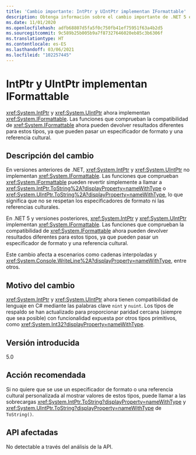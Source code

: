 ```yaml
---
title: 'Cambio importante: IntPtr y UIntPtr implementan IFormattable'
description: Obtenga información sobre el cambio importante de .NET 5 en las bibliotecas básicas de .NET, donde IntPtr y UIntPtr implementan ahora IFormattable.
ms.date: 11/01/2020
ms.openlocfilehash: adfb68807d5fa5f0c750fb41ef75951f63a4b2d5
ms.sourcegitcommit: 9c589b25b005b9a7f87327646020eb85c3b6306f
ms.translationtype: HT
ms.contentlocale: es-ES
ms.lasthandoff: 03/06/2021
ms.locfileid: "102257445"
---
```

# <a name="intptr-and-uintptr-implement-iformattable"></a>IntPtr y UIntPtr implementan IFormattable

<xref:System.IntPtr> y <xref:System.UIntPtr> ahora implementan <xref:System.IFormattable>. Las funciones que comprueban la compatibilidad de <xref:System.IFormattable> ahora pueden devolver resultados diferentes para estos tipos, ya que pueden pasar un especificador de formato y una referencia cultural.

## <a name="change-description"></a>Descripción del cambio

En versiones anteriores de .NET, <xref:System.IntPtr> y <xref:System.UIntPtr> no implementan <xref:System.IFormattable>. Las funciones que comprueban <xref:System.IFormattable> pueden revertir simplemente a llamar a <xref:System.IntPtr.ToString%2A?displayProperty=nameWithType> o <xref:System.UIntPtr.ToString%2A?displayProperty=nameWithType>, lo que significa que no se respetan los especificadores de formato ni las referencias culturales.

En .NET 5 y versiones posteriores, <xref:System.IntPtr> y <xref:System.UIntPtr> implementan <xref:System.IFormattable>. Las funciones que comprueban la compatibilidad de <xref:System.IFormattable> ahora pueden devolver resultados diferentes para estos tipos, ya que pueden pasar un especificador de formato y una referencia cultural.

Este cambio afecta a escenarios como cadenas interpoladas y <xref:System.Console.WriteLine%2A?displayProperty=nameWithType>, entre otros.

## <a name="reason-for-change"></a>Motivo del cambio

<xref:System.IntPtr> y <xref:System.UIntPtr> ahora tienen compatibilidad de lenguaje en C# mediante las palabras clave `nint` y `nuint`. Los tipos de respaldo se han actualizado para proporcionar paridad cercana (siempre que sea posible) con funcionalidad expuesta por otros tipos primitivos, como <xref:System.Int32?displayProperty=nameWithType>.

## <a name="version-introduced"></a>Versión introducida

5.0

## <a name="recommended-action"></a>Acción recomendada

Si no quiere que se use un especificador de formato o una referencia cultural personalizada al mostrar valores de estos tipos, puede llamar a las sobrecargas <xref:System.IntPtr.ToString?displayProperty=nameWithType> y <xref:System.UIntPtr.ToString?displayProperty=nameWithType> de `ToString()`.

## <a name="affected-apis"></a>API afectadas

No detectable a través del análisis de la API.

<!--

### Category

Core .NET libraries

### Affected APIs

Not detectable via API analysis.

-->

